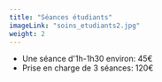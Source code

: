 ```yaml
---
title: "Séances étudiants"
imageLink: "soins_etudiants2.jpg"
weight: 2
---
```


* Une séance d'1h-1h30 environ: 45€
* Prise en charge de 3 séances: 120€

